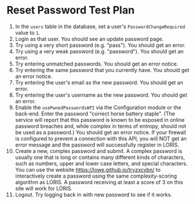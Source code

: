 # Reset Password Test Plan

1. In the `users` table in the database, set a user's `PasswordChangeRequired` value to `1`.
2. Login as that user. You should see an update password page.
3. Try using a very short password (e.g. "pass"). You should get an error.
4. Try using a very weak password (e.g. "password"). You should get an error.
5. Try entering unmatched passwords. You should get an error notice.
6. Try entering the same password that you currently have. You should get an error notice.
7. Try entering the user's email as the new password. You should get an error.
8. Try entering the user's username as the new password. You should get an error.
9. Enable the `usePwnedPasswordsAPI` via the Configuration module or the back-end. Enter the password "correct horse battery staple".
    (The service will report that this password is known to be exposed in online password breaches and, while complex in terms of entropy,
     should not be used as a password.) You should get an error notice. If your firewall is configured to prevent a connection with this
    API, you will NOT get an error message and the password will successfully register in LORIS. 
10. Create a new, complex password and submit. A complex password is usually one that is long or contains many different kinds of characters,
    such as numbers, upper and lower case letters, and special characters.
    You can use the website https://lowe.github.io/tryzxcvbn/ to interactively create a password using the same complexity-scoring algorithm as LORIS. 
    A password receiving at least a score of 3 on this site will work for LORIS.
11. Logout. Try logging back in with new password to see if it works.
